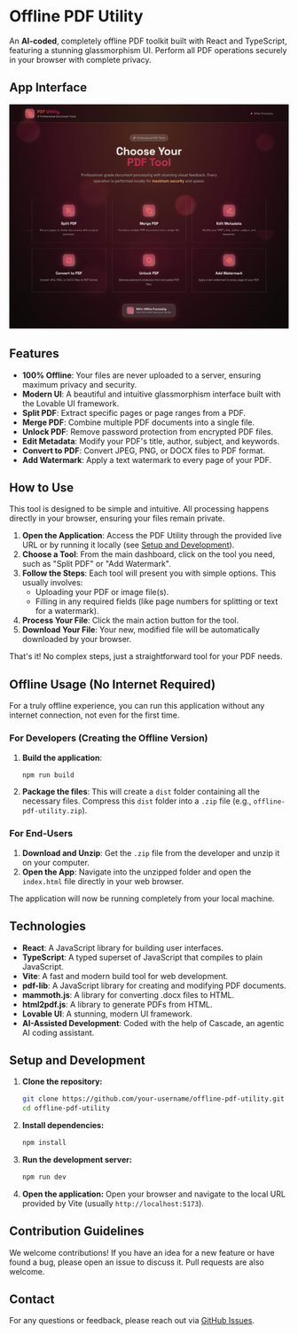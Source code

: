 # Offline PDF Utility

An **AI-coded**, completely offline PDF toolkit built with React and TypeScript, featuring a stunning glassmorphism UI. Perform all PDF operations securely in your browser with complete privacy.

## App Interface

![Offline PDF Utility Interface](PDF-Utility-Professional-Document-Tools.png)

## Features

- **100% Offline**: Your files are never uploaded to a server, ensuring maximum privacy and security.
- **Modern UI**: A beautiful and intuitive glassmorphism interface built with the Lovable UI framework.
- **Split PDF**: Extract specific pages or page ranges from a PDF.
- **Merge PDF**: Combine multiple PDF documents into a single file.
- **Unlock PDF**: Remove password protection from encrypted PDF files.
- **Edit Metadata**: Modify your PDF's title, author, subject, and keywords.
- **Convert to PDF**: Convert JPEG, PNG, or DOCX files to PDF format.
- **Add Watermark**: Apply a text watermark to every page of your PDF.

## How to Use

This tool is designed to be simple and intuitive. All processing happens directly in your browser, ensuring your files remain private.

1.  **Open the Application**: Access the PDF Utility through the provided live URL or by running it locally (see [Setup and Development](#setup-and-development)).
2.  **Choose a Tool**: From the main dashboard, click on the tool you need, such as "Split PDF" or "Add Watermark".
3.  **Follow the Steps**: Each tool will present you with simple options. This usually involves:
    *   Uploading your PDF or image file(s).
    *   Filling in any required fields (like page numbers for splitting or text for a watermark).
4.  **Process Your File**: Click the main action button for the tool.
5.  **Download Your File**: Your new, modified file will be automatically downloaded by your browser.

That's it! No complex steps, just a straightforward tool for your PDF needs.

## Offline Usage (No Internet Required)

For a truly offline experience, you can run this application without any internet connection, not even for the first time.

### For Developers (Creating the Offline Version)

1.  **Build the application**:

    ```bash
    npm run build
    ```

2.  **Package the files**:
    This will create a `dist` folder containing all the necessary files. Compress this `dist` folder into a `.zip` file (e.g., `offline-pdf-utility.zip`).

### For End-Users

1.  **Download and Unzip**: Get the `.zip` file from the developer and unzip it on your computer.
2.  **Open the App**: Navigate into the unzipped folder and open the `index.html` file directly in your web browser.

The application will now be running completely from your local machine.

## Technologies

- **React**: A JavaScript library for building user interfaces.
- **TypeScript**: A typed superset of JavaScript that compiles to plain JavaScript.
- **Vite**: A fast and modern build tool for web development.
- **pdf-lib**: A JavaScript library for creating and modifying PDF documents.
- **mammoth.js**: A library for converting .docx files to HTML.
- **html2pdf.js**: A library to generate PDFs from HTML.
- **Lovable UI**: A stunning, modern UI framework.
- **AI-Assisted Development**: Coded with the help of Cascade, an agentic AI coding assistant.

## Setup and Development

1. **Clone the repository:**
   ```bash
   git clone https://github.com/your-username/offline-pdf-utility.git
   cd offline-pdf-utility
   ```

2. **Install dependencies:**
   ```bash
   npm install
   ```

3. **Run the development server:**
   ```bash
   npm run dev
   ```

4. **Open the application:**
   Open your browser and navigate to the local URL provided by Vite (usually `http://localhost:5173`).

## Contribution Guidelines

We welcome contributions! If you have an idea for a new feature or have found a bug, please open an issue to discuss it. Pull requests are also welcome.

## Contact

For any questions or feedback, please reach out via [GitHub Issues](../../issues).
